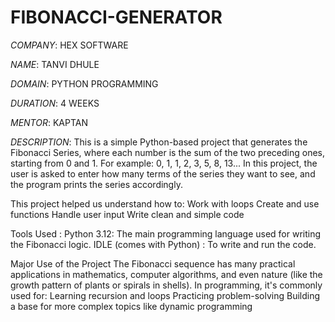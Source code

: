 # FIBONACCI-GENERATOR

*COMPANY*: HEX SOFTWARE

*NAME*: TANVI DHULE

*DOMAIN*: PYTHON PROGRAMMING

*DURATION*: 4 WEEKS

*MENTOR*: KAPTAN

*DESCRIPTION*: 
This is a simple Python-based project that generates the Fibonacci Series, where each number is the sum of the two preceding ones, starting from 0 and 1. For example:
0, 1, 1, 2, 3, 5, 8, 13...
In this project, the user is asked to enter how many terms of the series they want to see, and the program prints the series accordingly.

This project helped us understand how to:
Work with loops
Create and use functions
Handle user input
Write clean and simple code

Tools Used :
Python 3.12: The main programming language used for writing the Fibonacci logic.
IDLE (comes with Python) : To write and run the code.

Major Use of the Project
The Fibonacci sequence has many practical applications in mathematics, computer algorithms, and even nature (like the growth pattern of plants or spirals in shells). In programming, it's commonly used for:
Learning recursion and loops
Practicing problem-solving
Building a base for more complex topics like dynamic programming

